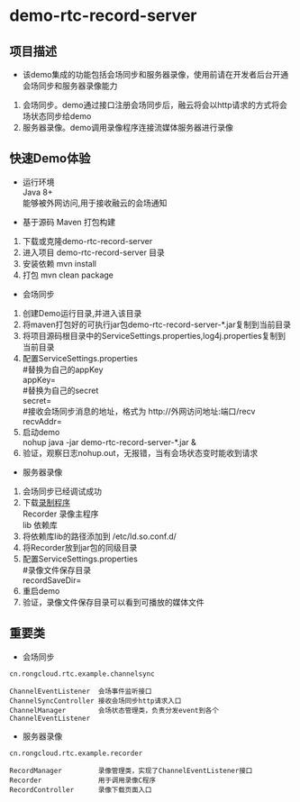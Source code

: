 demo-rtc-record-server
======================

## 项目描述  
* 该demo集成的功能包括会场同步和服务器录像，使用前请在开发者后台开通会场同步和服务器录像能力  
1. 会场同步。demo通过接口注册会场同步后，融云将会以http请求的方式将会场状态同步给demo  
2. 服务器录像。demo调用录像程序连接流媒体服务器进行录像  


## 快速Demo体验  
* 运行环境  
Java 8+  
能够被外网访问,用于接收融云的会场通知  

* 基于源码  Maven 打包构建  
1. 下载或克隆demo-rtc-record-server  
2. 进入项目 demo-rtc-record-server 目录  
3. 安装依赖 mvn install  
4. 打包 mvn clean package  

* 会场同步   
1. 创建Demo运行目录,并进入该目录  
2. 将maven打包好的可执行jar包demo-rtc-record-server-*.jar复制到当前目录  
3. 将项目源码根目录中的ServiceSettings.properties,log4j.properties复制到当前目录  
4. 配置ServiceSettings.properties  
  #替换为自己的appKey  
  appKey=  
  #替换为自己的secret  
  secret=  
  #接收会场同步消息的地址，格式为 http://外网访问地址:端口/recv  
  recvAddr=  
5. 启动demo  
  nohup java -jar demo-rtc-record-server-*.jar &  
6. 验证，观察日志nohup.out，无报错，当有会场状态变时能收到请求  

* 服务器录像  
1. 会场同步已经调试成功  
2. 下载[录制程序](http://downloads.rongcloud.cn/Recorder.tar.gz)  
  Recorder    录像主程序  
  lib         依赖库  
3. 将依赖库lib的路径添加到 /etc/ld.so.conf.d/  
4. 将Recorder放到jar包的同级目录  
5. 配置ServiceSettings.properties  
  #录像文件保存目录  
  recordSaveDir=  
6. 重启demo  
7. 验证，录像文件保存目录可以看到可播放的媒体文件  

## 重要类  
* 会场同步   
```
cn.rongcloud.rtc.example.channelsync

ChannelEventListener  会场事件监听接口  
ChannelSyncController 接收会场同步http请求入口  
ChannelManager        会场状态管理类，负责分发event到各个ChannelEventListener  
```
* 服务器录像  
```
cn.rongcloud.rtc.example.recorder

RecordManager         录像管理类，实现了ChannelEventListener接口  
Recorder              用于调用录像C程序  
RecordController      录像下载页面入口  
```
